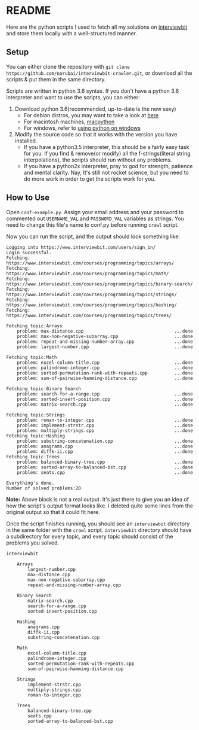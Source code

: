 # README

Here are the python scripts I used to fetch all my solutions on [interviewbit]
and store them locally with a well-structured manner.

[interviewbit]: https://www.interviewbit.com

## Setup

You can either clone the repository with 
`git clone https://github.com/norubai/interviewbit-crawler.git`, or download
all the scripts \& put them in the same directory.


Scripts are written in python 3.6 syntax. If you don't have a python 3.6 
interpreter and want to use the scripts, you can either:
1. Download python 3.6(recommended, up-to-date is the new sexy)
    * For debian distros, you may want to take a look at [here][linux_link]
    * For macintosh machines, [macpython][macos_link] 
    * For windows, refer to [using python on windows][windows_link] 
2. Modify the source code so that it works with the version you have
installed.
    * If you have a python3.5 interpreter, this should be a fairly easy task
  for you. If you find \& remove(or modify) all the f-strings(literal string
  interpolations), the scripts should run without any problems.
    * If you have a python2x interpreter, pray to god for strength, patience and
  mental clarity. Nay, It's still not rocket science, but you need to do more
  work in order to get the scripts work for you.

[linux_link]: https://askubuntu.com/a/865569/595315
[macos_link]: https://docs.python.org/3/using/mac.html
[windows_link]: https://docs.python.org/3/using/windows.html

## How to Use

Open `conf-example.py`. Assign your email address and your password to commented
out `USERNAME_VAL` and `PASSWORD_VAL` variables as strings. You need to
change this file's name to conf.py before running `crawl` script.

Now you can run the script, and the output should look something like:


```
Logging into https://www.interviewbit.com/users/sign_in/
Login successful.
Fetching: https://www.interviewbit.com/courses/programming/topics/arrays/
Fetching: https://www.interviewbit.com/courses/programming/topics/math/
Fetching: https://www.interviewbit.com/courses/programming/topics/binary-search/
Fetching: https://www.interviewbit.com/courses/programming/topics/strings/
Fetching: https://www.interviewbit.com/courses/programming/topics/hashing/
Fetching: https://www.interviewbit.com/courses/programming/topics/trees/

Fetching topic:Arrays
	problem: max-distance.cpp                                  ...done
	problem: max-non-negative-subarray.cpp                     ...done
	problem: repeat-and-missing-number-array.cpp               ...done
	problem: largest-number.cpp                                ...done

Fetching topic:Math
	problem: excel-column-title.cpp                            ...done
	problem: palindrome-integer.cpp                            ...done
	problem: sorted-permutation-rank-with-repeats.cpp          ...done
	problem: sum-of-pairwise-hamming-distance.cpp              ...done

Fetching topic:Binary Search
	problem: search-for-a-range.cpp                            ...done
	problem: sorted-insert-position.cpp                        ...done
	problem: matrix-search.cpp                                 ...done

Fetching topic:Strings
	problem: roman-to-integer.cpp                              ...done
	problem: implement-strstr.cpp                              ...done
	problem: multiply-strings.cpp                              ...done
Fetching topic:Hashing
	problem: substring-concatenation.cpp                       ...done
	problem: anagrams.cpp                                      ...done
	problem: diffk-ii.cpp                                      ...done
Fetching topic:Trees
	problem: balanced-binary-tree.cpp                          ...done
	problem: sorted-array-to-balanced-bst.cpp                  ...done
	problem: seats.cpp                                         ...done

Everything's done.
Number of solved problems:20
```

**Note:** Above block is not a real output. It's just there to give you an
idea of how the script's output format looks like. I deleted quite some lines
from the original output so that it could fit here.

Once the script finishes running, you should see an `interviewbit` directory
in the same folder with the `crawl` script. `interviewbit` directory should
have a subdirectory for every topic, and every topic should consist of 
the problems you solved. 

```
interviewbit

    Arrays
        largest-number.cpp
        max-distance.cpp
        max-non-negative-subarray.cpp
        repeat-and-missing-number-array.cpp

    Binary Search
        matrix-search.cpp
        search-for-a-range.cpp
        sorted-insert-position.cpp

    Hashing
        anagrams.cpp
        diffk-ii.cpp
        substring-concatenation.cpp

    Math
        excel-column-title.cpp
        palindrome-integer.cpp
        sorted-permutation-rank-with-repeats.cpp
        sum-of-pairwise-hamming-distance.cpp

    Strings
        implement-strstr.cpp
        multiply-strings.cpp
        roman-to-integer.cpp

    Trees
        balanced-binary-tree.cpp
        seats.cpp
        sorted-array-to-balanced-bst.cpp
```